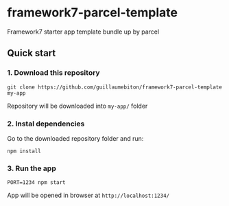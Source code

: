 # framework7-parcel-template
Framework7 starter app template bundle up by parcel

## Quick start

### 1. Download this repository
```
git clone https://github.com/guillaumebiton/framework7-parcel-template my-app
```

Repository will be downloaded into `my-app/` folder

### 2. Instal dependencies

Go to the downloaded repository folder and run:
```
npm install
```

### 3. Run the app

```
PORT=1234 npm start
```

App will be opened in browser at `http://localhost:1234/`
